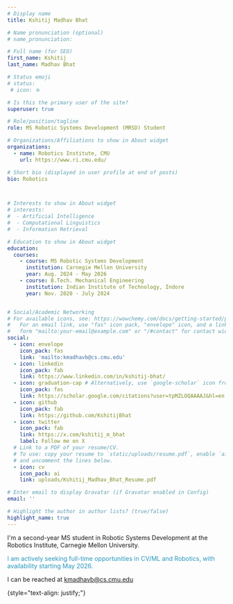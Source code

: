 ```yaml
---
# Display name
title: Kshitij Madhav Bhat

# Name pronunciation (optional)
# name_pronunciation: 

# Full name (for SEO)
first_name: Kshitij
last_name: Madhav Bhat

# Status emoji
# status:
 # icon: ☕️

# Is this the primary user of the site?
superuser: true

# Role/position/tagline
role: MS Robotic Systems Development (MRSD) Student

# Organizations/Affiliations to show in About widget
organizations:
  - name: Robotics Institute, CMU
    url: https://www.ri.cmu.edu/

# Short bio (displayed in user profile at end of posts)
bio: Robotics



# Interests to show in About widget
# interests:
#  - Artificial Intelligence
#  - Computational Linguistics
#  - Information Retrieval

# Education to show in About widget
education:
  courses:
    - course: MS Robotic Systems Development
      institution: Carnegie Mellon University
      year: Aug. 2024 - May 2026
    - course: B.Tech. Mechanical Engineering
      institution: Indian Institute of Technology, Indore
      year: Nov. 2020 - July 2024


# Social/Academic Networking
# For available icons, see: https://wowchemy.com/docs/getting-started/page-builder/#icons
#   For an email link, use "fas" icon pack, "envelope" icon, and a link in the
#   form "mailto:your-email@example.com" or "/#contact" for contact widget.
social:
  - icon: envelope
    icon_pack: fas
    link: 'mailto:kmadhavb@cs.cmu.edu'
  - icon: linkedin
    icon_pack: fab
    link: https://www.linkedin.com/in/kshitij-bhat/
  - icon: graduation-cap # Alternatively, use `google-scholar` icon from `ai` icon pack
    icon_pack: fas
    link: https://scholar.google.com/citations?user=tpMZLOQAAAAJ&hl=en
  - icon: github
    icon_pack: fab
    link: https://github.com/KshitijBhat
  - icon: twitter
    icon_pack: fab
    link: https://x.com/kshitij_m_bhat
    label: Follow me on X
  # Link to a PDF of your resume/CV.
  # To use: copy your resume to `static/uploads/resume.pdf`, enable `ai` icons in `params.yaml`,
  # and uncomment the lines below.
  - icon: cv
    icon_pack: ai
    link: uploads/Kshitij_Madhav_Bhat_Resume.pdf

# Enter email to display Gravatar (if Gravatar enabled in Config)
email: ''

# Highlight the author in author lists? (true/false)
highlight_name: true
---
```


I'm a second-year MS student in Robotic Systems Development at the Robotics Institute, Carnegie Mellon University. 


<span style="color: #2596be">I am actively seeking full-time opportunities in CV/ML and Robotics, with availability starting May 2026.</span>


I can be reached at kmadhavb@cs.cmu.edu

{style="text-align: justify;"}
